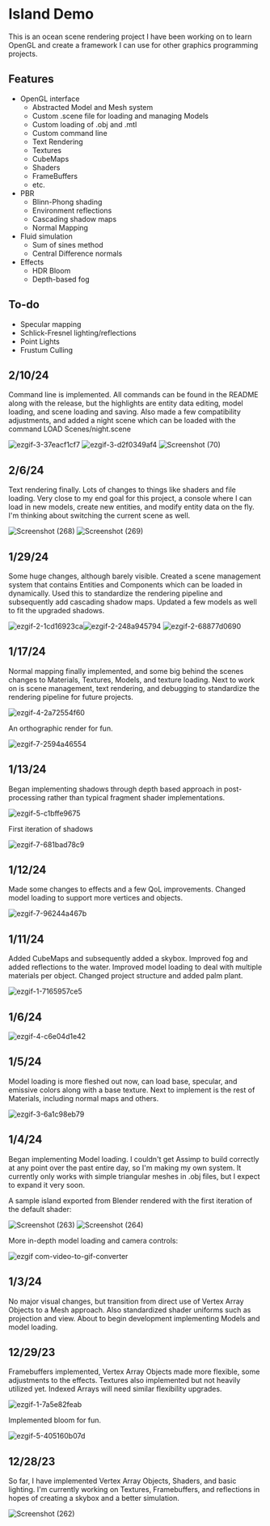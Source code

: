 # Island Demo

This is an ocean scene rendering project I have been working on to learn OpenGL and create a framework I can use for 
other graphics programming projects.

## Features

* OpenGL interface
  * Abstracted Model and Mesh system
  * Custom .scene file for loading and managing Models
  * Custom loading of .obj and .mtl
  * Custom command line
  * Text Rendering
  * Textures
  * CubeMaps
  * Shaders
  * FrameBuffers
  * etc.
* PBR
  * Blinn-Phong shading
  * Environment reflections
  * Cascading shadow maps
  * Normal Mapping
* Fluid simulation
  * Sum of sines method
  * Central Difference normals
* Effects
  * HDR Bloom
  * Depth-based fog
 
## To-do

* Specular mapping
* Schlick-Fresnel lighting/reflections
* Point Lights
* Frustum Culling

## 2/10/24

Command line is implemented. All commands can be found in the README along with the release, but the highlights are entity data editing,
model loading, and scene loading and saving. Also made a few compatibility adjustments, and added a night scene which can be loaded with 
the command LOAD Scenes/night.scene

![ezgif-3-37eacf1cf7](https://github.com/dylan-berndt/Island/assets/33700799/8e36c4bd-bafa-43c5-bfdb-f42e23cf20b0)
![ezgif-3-d2f0349af4](https://github.com/dylan-berndt/Island/assets/33700799/41a9b7a9-8344-4d7d-9fd1-09acdd63f1ee)
![Screenshot (70)](https://github.com/dylan-berndt/Island/assets/33700799/67a139be-ee42-4ed8-9141-9e3ba53139f7)

## 2/6/24

Text rendering finally. Lots of changes to things like shaders and file loading. Very close to my end goal for this project, a console
where I can load in new models, create new entities, and modify entity data on the fly. I'm thinking about switching the current scene 
as well.

![Screenshot (268)](https://github.com/dylan-berndt/Island/assets/33700799/e4ea7040-7b71-40ab-bf24-7da4d062d6ea)
![Screenshot (269)](https://github.com/dylan-berndt/Island/assets/33700799/c7d48e25-dadb-45cd-91fa-b0b762ee4fa0)

## 1/29/24

Some huge changes, although barely visible. Created a scene management system that contains Entities and Components which can be 
loaded in dynamically. Used this to standardize the rendering pipeline and subsequently add cascading shadow maps. Updated a few
models as well to fit the upgraded shadows. 

![ezgif-2-1cd16923ca](https://github.com/dylan-berndt/Island/assets/33700799/0369a246-234b-4803-bbeb-f0cd7f4a4d06)![ezgif-2-248a945794](https://github.com/dylan-berndt/Island/assets/33700799/e5979661-cfc3-4ce2-8f00-26ee7ef7f747)
![ezgif-2-68877d0690](https://github.com/dylan-berndt/Island/assets/33700799/39d0eab8-90c0-4bc8-b5dc-cf8ae4e4bfe2)

## 1/17/24

Normal mapping finally implemented, and some big behind the scenes changes to Materials, Textures, Models, and texture loading.
Next to work on is scene management, text rendering, and debugging to standardize the rendering pipeline for future projects.

![ezgif-4-2a72554f60](https://github.com/dylan-berndt/Island/assets/33700799/1d4f7039-7e3f-4d19-80aa-f910707a66ba)

An orthographic render for fun.

![ezgif-7-2594a46554](https://github.com/dylan-berndt/Island/assets/33700799/379823ba-61f2-4718-a214-cf27825931e8)

## 1/13/24

Began implementing shadows through depth based approach in post-processing rather than typical fragment shader implementations.

![ezgif-5-c1bffe9675](https://github.com/dylan-berndt/Island/assets/33700799/d3e0acff-94d5-4f17-a9ff-3cb30e9d4350)

First iteration of shadows

![ezgif-7-681bad78c9](https://github.com/dylan-berndt/Island/assets/33700799/e0329522-fbc9-46a6-9f4f-becde684334d)
 
## 1/12/24

Made some changes to effects and a few QoL improvements. Changed model loading to support more vertices and objects. 

![ezgif-7-96244a467b](https://github.com/dylan-berndt/Island/assets/33700799/94cbf2cc-81c9-475c-a356-a3a2434eecb0)

## 1/11/24

Added CubeMaps and subsequently added a skybox. Improved fog and added reflections to the water. Improved model loading to deal
with multiple materials per object. Changed project structure and added palm plant.

![ezgif-1-7165957ce5](https://github.com/dylan-berndt/Water-Demo/assets/33700799/bd7d235c-25df-4066-a198-e97f454201c6)

## 1/6/24

![ezgif-4-c6e04d1e42](https://github.com/dylan-berndt/Water-Demo/assets/33700799/20af5d23-70f3-42de-a6bd-92144ed7da6d)

## 1/5/24

Model loading is more fleshed out now, can load base, specular, and emissive colors along with a base texture.
Next to implement is the rest of Materials, including normal maps and others.

![ezgif-3-6a1c98eb79](https://github.com/dylan-berndt/Water-Demo/assets/33700799/bb6b71af-9942-4de0-b9dd-8a5b5faf05aa)

## 1/4/24

Began implementing Model loading. I couldn't get Assimp to build correctly at any point over the past entire day, 
so I'm making my own system. It currently only works with simple triangular meshes in .obj files, but I expect
to expand it very soon. 

A sample island exported from Blender rendered with the first iteration of the default shader:

![Screenshot (263)](https://github.com/dylan-berndt/Water-Demo/assets/33700799/98ffe87b-de58-43fc-8d6a-488e0c9012c1)
![Screenshot (264)](https://github.com/dylan-berndt/Water-Demo/assets/33700799/ddafdd8d-45bb-4b13-81c2-430122414928)

More in-depth model loading and camera controls:

![ezgif com-video-to-gif-converter](https://github.com/dylan-berndt/Water-Demo/assets/33700799/9c159a61-d235-4023-bf32-49d8aed80a6c)

## 1/3/24

No major visual changes, but transition from direct use of Vertex Array Objects to a Mesh approach. Also standardized 
shader uniforms such as projection and view. About to begin development implementing Models and model loading.

## 12/29/23

Framebuffers implemented, Vertex Array Objects made more flexible, some adjustments to the effects. 
Textures also implemented but not heavily utilized yet. Indexed Arrays will need similar flexibility upgrades.

![ezgif-1-7a5e82feab](https://github.com/dylan-berndt/Water-Demo/assets/33700799/73b841b0-264e-42bf-8ca4-5618e1171037)

Implemented bloom for fun.

![ezgif-5-405160b07d](https://github.com/dylan-berndt/Water-Demo/assets/33700799/a092767f-325d-48a3-97fc-96a6bf60e052)

## 12/28/23

So far, I have implemented Vertex Array Objects, Shaders, and basic lighting.
I'm currently working on Textures, Framebuffers, and reflections in hopes of creating a skybox and a better simulation.

![Screenshot (262)](https://github.com/dylan-berndt/Water-Demo/assets/33700799/95bdc8b7-82b6-4b62-ba57-25ed8732f6d2)
